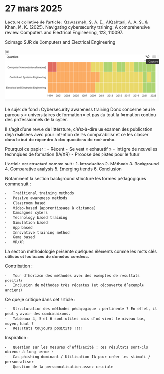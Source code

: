 27 mars 2025
============

Lecture colletive de l’article :
Qawasmeh, S. A. D., AlQahtani, A. A. S., & Khan, M. K. (2025). Navigating cybersecurity training: A comprehensive review. Computers and Electrical Engineering, 123, 110097.

Scimago SJR de Computers and Electrical Engineering

￼![image](https://github.com/nlouveton-up/cypsy/blob/main/SCIMAGO%20SJR%20Computers%20and%20Electrical%20Engineering.png)

Le sujet de fond : 
Cybersecurity awareness training
Donc concerne peu le parcours « universitaires de formation » et pas du tout la formation continu des professionnels de la cyber.

Il s’agit d’une revue de littérature, c’e’st-à-dire un examen des publication déjà réalisées avec pour intention de les compatabilisr et de les classer dans le but de répondre à des questions de recherche.

Pourquoi ce papier :
	⁃	Récent
	⁃	Se veut « exhaustif »
	⁃	Intègre de nouvelles technqiues de formation (IA/XR)
	⁃	Propose des pistes pour le futur

L’article est structuré comme suit :
	1.	Introduciton
	2.	Méthode
	3.	Background
	4.	Comparative analysis
	5.	Emerging trends
	6.	Conclusion

Notamment la section background structure les formes pédagogiques comme suit :

	⁃	Traditional training methods
	⁃	Passive awareness methods
	⁃	Classroom based
	⁃	Video-based (apprentissage à distance)
	⁃	Campagnes cybers
	⁃	Technology based training
	⁃	Simulation based
	⁃	App based
	⁃	Innovative training method
	⁃	Game based
	⁃	VR/AR

La section méthodologie présente quelques éléments comme les mots clés utilisés et les bases de données sondées.

Contribution :

	⁃	Tour d’horizon des méthodes avec des exemples de résultats positifs
	⁃	Inclusion de méthodes très récentes (et découverte d’exemple anciens)

Ce que je critique dans cet article :

	⁃	Structuration des méthodes pédagogique : pertinente ? En effet, il peut y avoir des combinaisons.
	⁃	Tableaux 4, 5 et 6 sont utiles mais d’où vient le niveau bas, moyen, haut ?
	⁃	Résultats toujours positifs !!!!

Inspiration :

	⁃	Question sur les mesures d’efficacité : ces résultats sont-ils obtenus à long terme ?
	⁃	Cas phishing dominant / Utilisation IA pour créer les stimuli / personnaliser
	⁃	Question de la personnalisation assez cruciale
